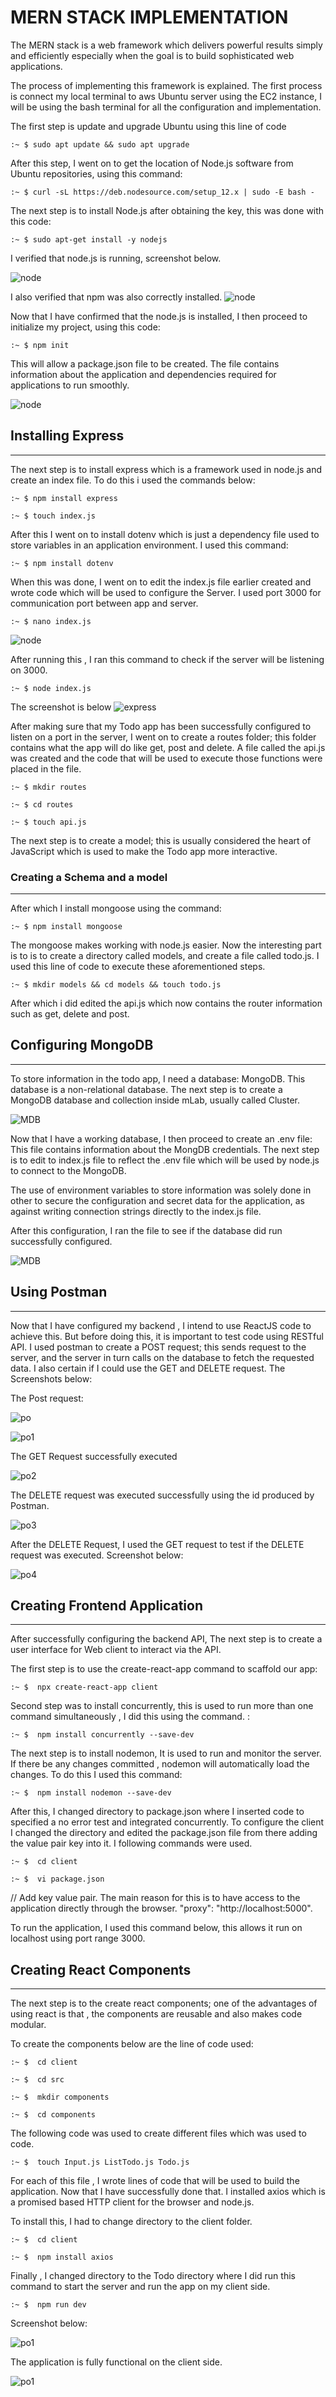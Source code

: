 # MERN STACK IMPLEMENTATION
The MERN stack is a web framework which delivers powerful results simply and efficiently especially when the goal is to build sophisticated web applications.

The process of implementing this framework is explained. The first process is connect my local terminal to aws Ubuntu server using the EC2 instance, I will be using the bash terminal for all the configuration and implementation.

The first step is update and upgrade Ubuntu using this line of code

`:~ $ sudo apt update && sudo apt upgrade`

After this step, I went on to get the location of Node.js software from Ubuntu repositories, using this command:

`:~ $ curl -sL https://deb.nodesource.com/setup_12.x | sudo -E bash -`

The next step is to install Node.js after obtaining the key, this was done with this code: 

`:~ $ sudo apt-get install -y nodejs`

I verified that node.js is running, screenshot below.

![node](./images/update.png)

I also verified that npm was also correctly installed.
![node](./images/npm.png)

Now that I have confirmed that the node.js is installed, I then proceed to initialize my project, using this code:

`:~ $ npm init` 
 
 This will allow a package.json file to be created. The file contains information about the application and dependencies required for applications to run smoothly.

 ![node](./images/ins.png)


 ## Installing Express
 ___
 
The next step is to install express which is a framework used in node.js and create an index file. To do this i used the commands below:

`:~ $ npm install express` 

`:~ $ touch index.js`

After this I went on to install dotenv which is just a dependency file used to store variables in an application environment. I used this command:
 
`:~ $ npm install dotenv`

 When this was done, I went on to edit the index.js file earlier created and wrote code which will be used to configure the Server. I used port 3000 for communication port between app and server.

`:~ $ nano index.js`

 ![node](./images/ser.png)

 After running this , I ran this command to check if the server will be listening on 3000.


`:~ $ node index.js`

The screenshot is below
![express](./images/expressworks.png)

After making sure that my Todo app has been successfully configured to listen on a port in the server, I went on to create a routes folder; this folder contains what the app will do like get, post and delete. A file called the api.js was created and the code that will be used to execute those functions were placed in the file. 

`:~ $ mkdir routes`

`:~ $ cd routes`

`:~ $ touch api.js`

The next step is to create a model; this is usually considered the heart of JavaScript which is used to make the Todo app more interactive.


 ### Creating a Schema and a model
 ___
After which I install mongoose using the command:

`:~ $ npm install mongoose`

The mongoose makes working with node.js easier. Now the interesting part is to is to create a directory called models, and create a file called todo.js. I used this line of code to execute these aforementioned steps.

`:~ $ mkdir models && cd models && touch todo.js`

After which i did edited the api.js which now contains the router information such as get, delete and post. 

 ## Configuring MongoDB
 ___ 

To store information in the todo app, I need a database: MongoDB. This database is a non-relational database. The next step is to create a MongoDB database and collection inside mLab, usually called Cluster. 

![MDB](./images/mongo.png)

Now that I have a working database, I then proceed to create an .env file: This file contains information about the MongDB credentials.
The next step is to edit to index.js file to reflect the .env file which will be used by node.js to connect to the MongoDB.

The use of environment variables to store information was solely done in other to secure the configuration and secret data for the application, as against writing connection strings directly to the index.js file.

After this configuration, I ran the file to see if the database did run successfully configured.

![MDB](./images/database.png)


 ## Using Postman
 ___ 

Now that I have configured my backend , I intend to use ReactJS code to achieve this. But before doing this, it is important to test code using RESTful API. I used postman to create a POST request; this sends request to the server, and the server in turn calls on the database to fetch the requested data. I also certain if I could use the GET and DELETE request. The Screenshots below:

The Post request:

![po](./images/s1.png)

![po1](./images/s2.png)



The GET Request successfully executed

![po2](./images/s3.png)



The DELETE request was executed successfully using the 
id produced by Postman.



![po3](./images/s4.png)




After the DELETE Request, I used the GET request to test if the DELETE request was executed. Screenshot below:

![po4](./images/s5.png)

 ## Creating Frontend Application
 ___ 

After successfully configuring the backend API, The next step is to create a user interface for Web client to interact via the API. 

The first step is to use the create-react-app command to scaffold our app:


`:~ $  npx create-react-app client`


Second step was to install concurrently, this is used to run more than one command simultaneously , I did this using the command. :

`:~ $  npm install concurrently --save-dev`

The next step is to install nodemon, It is used to run and monitor the server. If there be any changes committed , nodemon will automatically load the changes. To do this I used this command:

`:~ $  npm install nodemon --save-dev`

After this, I changed directory to package.json where I inserted code to specified a no error test and integrated concurrently. To configure the client I changed the directory and edited the package.json file from there adding the value pair key into it. I following commands were used.

`:~ $  cd client`

`:~ $  vi package.json`

// Add key value pair. The main reason for this is to have access to the application directly through the browser.
"proxy": "http://localhost:5000".

To run the application, I used this command below, this allows it run on localhost using port range 3000.

 ## Creating React Components
 ___ 

The next step is to the create react components; one of the advantages of using react is that , the components are reusable and also makes code modular.

To create the components below are the line of code used:

`:~ $  cd client`

`:~ $  cd src`

`:~ $  mkdir components`

`:~ $  cd components`

The following code was used to create different files which was used to code.

`:~ $  touch Input.js ListTodo.js Todo.js`

For each of this file , I wrote lines of code that will be used to build the application. Now that I have successfully done that. I installed axios which is a promised based HTTP client for the browser and node.js.

To install this, I had to change directory to the client folder. 

`:~ $  cd client`

`:~ $  npm install axios`


Finally , I changed directory to the Todo directory where I did run this command to start the server and run the app on my client side.

`:~ $  npm run dev`

Screenshot below:

![po1](./images/serveruns.png)

The application is fully functional on the client side.

![po1](./images/pro3.png)